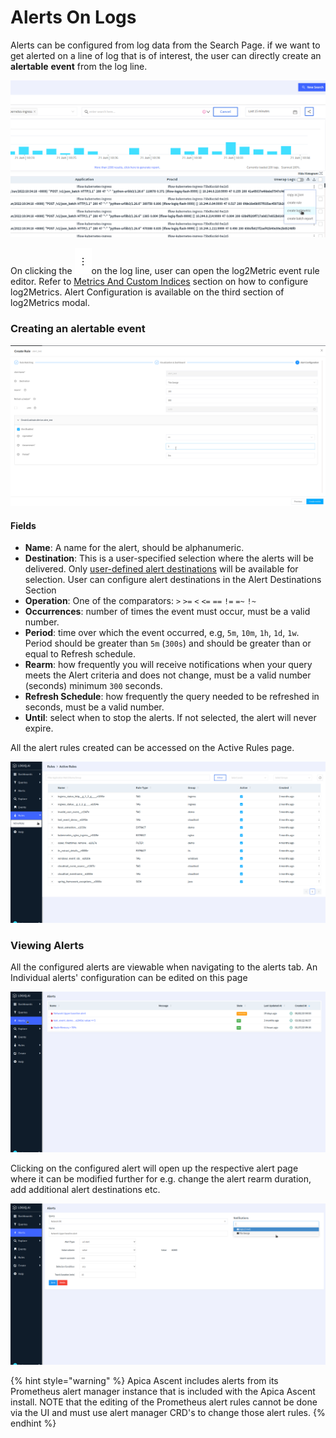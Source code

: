 # Alerts On Logs

Alerts can be configured from log data from the Search Page. if we want to get alerted on a line of log that is of interest, the user can directly create an **alertable** **event** from the log line.

![](<../.gitbook/assets/image (251).png>)

On clicking the <img src="../.gitbook/assets/Screen Shot 2020-08-11 at 5.34.40 PM.png" alt="" data-size="original">on the log line, user can open the log2Metric event rule editor. Refer to [Metrics And Custom Indices](../observe/log-management-overview/metrics-and-custom-indices.md) section on how to configure log2Metrics. Alert Configuration is available on the third section of log2Metrics modal.

### Creating an alertable event

![](<../.gitbook/assets/image (291).png>)

#### Fields

* **Name**: A name for the alert, should be alphanumeric.
* **Destination**: This is a user-specified selection where the alerts will be delivered. Only [user-defined alert destinations](../integrations/list-of-integrations/alert-destinations/) will be available for selection. User can configure alert destinations in the Alert Destinations Section
* **Operation**: One of the comparators: `>` `>=` `<` `<=` `==` `!=` `=~` `!~`
* **Occurrences**: number of times the event must occur, must be a valid number.
* **Period**: time over which the event occurred, e.g, `5m`, `10m`, `1h`, `1d`, `1w`. Period should be greater than `5m` (`300s`) and should be greater than or equal to Refresh schedule.
* **Rearm**: how frequently you will receive notifications when your query meets the Alert criteria and does not change, must be a valid number (seconds) minimum `300` seconds.
* **Refresh Schedule**: how frequently the query needed to be refreshed in seconds, must be a valid number.
* **Until**: select when to stop the alerts. If not selected, the alert will never expire.

All the alert rules created can be accessed on the Active Rules page.

![](<../.gitbook/assets/image (333).png>)

### Viewing Alerts

All the configured alerts are viewable when navigating to the alerts tab. An Individual alerts' configuration can be edited on this page

![](<../.gitbook/assets/image (209).png>)

Clicking on the configured alert will open up the respective alert page where it can be modified further for e.g. change the alert rearm duration, add additional alert destinations etc.

![](<../.gitbook/assets/image (273).png>)

{% hint style="warning" %}
Apica Ascent includes alerts from its Prometheus alert manager instance that is included with the Apica Ascent install. NOTE that the editing of the Prometheus alert rules cannot be done via the UI and must use alert manager CRD's to change those alert rules.
{% endhint %}
